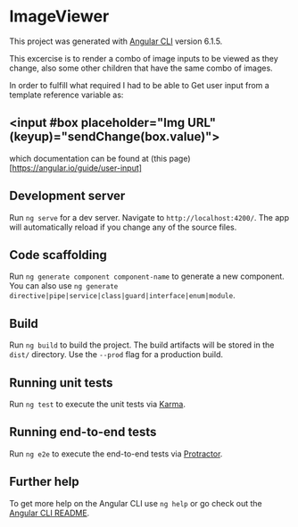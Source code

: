 # ImageViewer

This project was generated with [Angular CLI](https://github.com/angular/angular-cli) version 6.1.5.

This excercise is to render a combo of image inputs to be viewed
  as they change, also some other children that have the same combo of images.

In order to fulfill what required I had to be able to Get user input from a template reference variable as:

## <input #box placeholder="Img URL" (keyup)="sendChange(box.value)">

which documentation can be found at (this page)[https://angular.io/guide/user-input]

## Development server

Run `ng serve` for a dev server. Navigate to `http://localhost:4200/`. The app will automatically reload if you change any of the source files.

## Code scaffolding

Run `ng generate component component-name` to generate a new component. You can also use `ng generate directive|pipe|service|class|guard|interface|enum|module`.

## Build

Run `ng build` to build the project. The build artifacts will be stored in the `dist/` directory. Use the `--prod` flag for a production build.

## Running unit tests

Run `ng test` to execute the unit tests via [Karma](https://karma-runner.github.io).

## Running end-to-end tests

Run `ng e2e` to execute the end-to-end tests via [Protractor](http://www.protractortest.org/).

## Further help

To get more help on the Angular CLI use `ng help` or go check out the [Angular CLI README](https://github.com/angular/angular-cli/blob/master/README.md).

